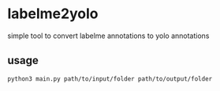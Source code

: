 # labelme2yolo
simple tool to convert labelme annotations to yolo annotations

## usage

`python3 main.py path/to/input/folder path/to/output/folder`
